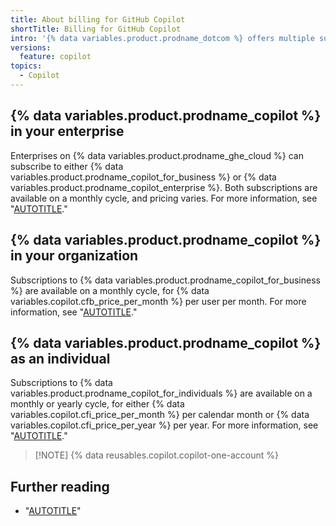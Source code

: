 ```yaml
---
title: About billing for GitHub Copilot
shortTitle: Billing for GitHub Copilot
intro: '{% data variables.product.prodname_dotcom %} offers multiple subscription options for enterprises, organizations, and individuals to use GitHub Copilot.'
versions:
  feature: copilot
topics:
  - Copilot
---
```


## {% data variables.product.prodname_copilot %} in your enterprise

Enterprises on {% data variables.product.prodname_ghe_cloud %} can subscribe to either {% data variables.product.prodname_copilot_for_business %} or {% data variables.product.prodname_copilot_enterprise %}. Both subscriptions are available on a monthly cycle, and pricing varies. For more information, see "[AUTOTITLE](/copilot/managing-copilot/managing-copilot-for-your-enterprise/managing-the-copilot-subscription-for-your-enterprise/about-billing-for-github-copilot-in-your-enterprise)."

## {% data variables.product.prodname_copilot %} in your organization

Subscriptions to {% data variables.product.prodname_copilot_for_business %} are available on a monthly cycle, for {% data variables.copilot.cfb_price_per_month %} per user per month. For more information, see "[AUTOTITLE](/copilot/managing-copilot/managing-github-copilot-in-your-organization/managing-the-copilot-subscription-for-your-organization/about-billing-for-github-copilot-in-your-organization)."

## {% data variables.product.prodname_copilot %} as an individual

Subscriptions to {% data variables.product.prodname_copilot_for_individuals %} are available on a monthly or yearly cycle, for either {% data variables.copilot.cfi_price_per_month %} per calendar month or {% data variables.copilot.cfi_price_per_year %} per year. For more information, see "[AUTOTITLE](/copilot/managing-copilot/managing-copilot-as-an-individual-subscriber/managing-your-copilot-subscription/about-billing-for-github-copilot-individual)."

> [!NOTE] {% data reusables.copilot.copilot-one-account %}

## Further reading

* "[AUTOTITLE](/copilot/about-github-copilot/subscription-plans-for-github-copilot)"
